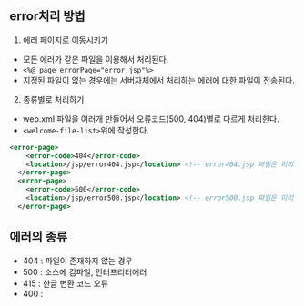 ## error처리 방법
1. 에러 페이지로 이동시키기
- 모든 에러가 같은 파일을 이용해서 처리된다.
- ```<%@ page errorPage="error.jsp"%>```
- 지정된 파일이 없는 경우에는 서버자체에서 처리하는 에러에 대한 파일이 전송된다.

2. 종류별로 처리하기
- web.xml 파일을 여러개 만들어서 오류코드(500, 404)별로 다르게 처리한다.
- ```<welcome-file-list>```위에 작성한다.
```xml
<error-page>
  	<error-code>404</error-code>
  	<location>/jsp/error404.jsp</location> <!-- error404.jsp 파일은 미리 만들어둬야 한다. -->
  </error-page>
  <error-page>
  	<error-code>500</error-code>
  	<location>/jsp/error500.jsp</location> <!-- error500.jsp 파일은 미리 만들어둬야 한다. -->
  </error-page>
```

## 에러의 종류

- 404 : 파일이 존재하지 않는 경우
- 500 : 소스에 컴파일, 인터프리터에러
- 415 : 한글 변환 코드 오류
- 400 : 
